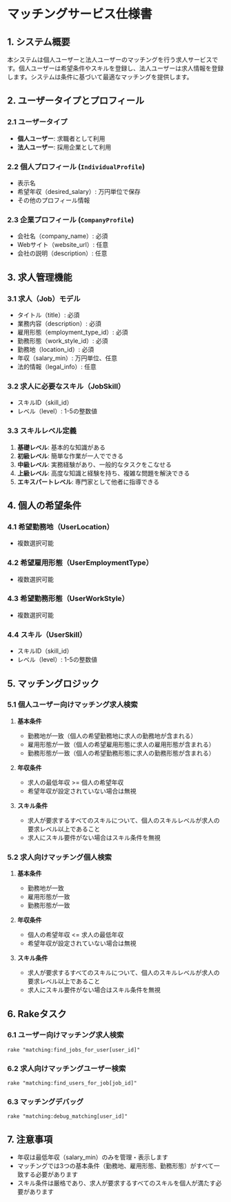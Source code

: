# マッチングサービス仕様書

## 1. システム概要

本システムは個人ユーザーと法人ユーザーのマッチングを行う求人サービスです。個人ユーザーは希望条件やスキルを登録し、法人ユーザーは求人情報を登録します。システムは条件に基づいて最適なマッチングを提供します。

## 2. ユーザータイプとプロフィール

### 2.1 ユーザータイプ
- **個人ユーザー**: 求職者として利用
- **法人ユーザー**: 採用企業として利用

### 2.2 個人プロフィール (`IndividualProfile`)
- 表示名
- 希望年収（desired_salary）: 万円単位で保存
- その他のプロフィール情報

### 2.3 企業プロフィール (`CompanyProfile`)
- 会社名（company_name）: 必須
- Webサイト（website_url）: 任意
- 会社の説明（description）: 任意

## 3. 求人管理機能

### 3.1 求人（Job）モデル
- タイトル（title）: 必須
- 業務内容（description）: 必須
- 雇用形態（employment_type_id）: 必須
- 勤務形態（work_style_id）: 必須
- 勤務地（location_id）: 必須
- 年収（salary_min）: 万円単位、任意
- 法的情報（legal_info）: 任意

### 3.2 求人に必要なスキル（JobSkill）
- スキルID（skill_id）
- レベル（level）: 1-5の整数値

### 3.3 スキルレベル定義
1. **基礎レベル**: 基本的な知識がある
2. **初級レベル**: 簡単な作業が一人でできる
3. **中級レベル**: 実務経験があり、一般的なタスクをこなせる
4. **上級レベル**: 高度な知識と経験を持ち、複雑な問題を解決できる
5. **エキスパートレベル**: 専門家として他者に指導できる

## 4. 個人の希望条件

### 4.1 希望勤務地（UserLocation）
- 複数選択可能

### 4.2 希望雇用形態（UserEmploymentType）
- 複数選択可能

### 4.3 希望勤務形態（UserWorkStyle）
- 複数選択可能

### 4.4 スキル（UserSkill）
- スキルID（skill_id）
- レベル（level）: 1-5の整数値

## 5. マッチングロジック

### 5.1 個人ユーザー向けマッチング求人検索
1. **基本条件**
   - 勤務地が一致（個人の希望勤務地に求人の勤務地が含まれる）
   - 雇用形態が一致（個人の希望雇用形態に求人の雇用形態が含まれる）
   - 勤務形態が一致（個人の希望勤務形態に求人の勤務形態が含まれる）

2. **年収条件**
   - 求人の最低年収 >= 個人の希望年収
   - 希望年収が設定されていない場合は無視

3. **スキル条件**
   - 求人が要求するすべてのスキルについて、個人のスキルレベルが求人の要求レベル以上であること
   - 求人にスキル要件がない場合はスキル条件を無視

### 5.2 求人向けマッチング個人検索
1. **基本条件**
   - 勤務地が一致
   - 雇用形態が一致
   - 勤務形態が一致

2. **年収条件**
   - 個人の希望年収 <= 求人の最低年収
   - 希望年収が設定されていない場合は無視

3. **スキル条件**
   - 求人が要求するすべてのスキルについて、個人のスキルレベルが求人の要求レベル以上であること
   - 求人にスキル要件がない場合はスキル条件を無視

## 6. Rakeタスク

### 6.1 ユーザー向けマッチング求人検索
```
rake "matching:find_jobs_for_user[user_id]"
```

### 6.2 求人向けマッチングユーザー検索
```
rake "matching:find_users_for_job[job_id]"
```

### 6.3 マッチングデバッグ
```
rake "matching:debug_matching[user_id]"
```

## 7. 注意事項

- 年収は最低年収（salary_min）のみを管理・表示します
- マッチングでは3つの基本条件（勤務地、雇用形態、勤務形態）がすべて一致する必要があります
- スキル条件は厳格であり、求人が要求するすべてのスキルを個人が満たす必要があります
